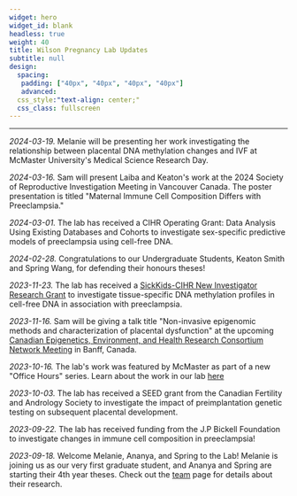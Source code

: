 ```yaml
---
widget: hero
widget_id: blank
headless: true
weight: 40
title: Wilson Pregnancy Lab Updates
subtitle: null
design:
  spacing:
   padding: ["40px", "40px", "40px", "40px"]
   advanced:
  css_style:"text-align: center;"
  css_class: fullscreen
---
```


-----------------------------------
*2024-03-19.* Melanie will be presenting her work investigating the relationship between placental DNA methylation changes and IVF at McMaster University's Medical Science Research Day. 

*2024-03-16.* Sam will present Laiba and Keaton's work at the 2024 Society of Reproductive Investigation Meeting in Vancouver Canada. The poster presentation is titled "Maternal Immune Cell Composition Differs with Preeclampsia."

*2024-03-01.* The lab has received a CIHR Operating Grant: Data Analysis Using Existing Databases and Cohorts to investigate sex-specific predictive models of preeclampsia using cell-free DNA.

*2024-02-28.* Congratulations to our Undergraduate Students, Keaton Smith and Spring Wang, for defending their honours theses!

*2023-11-23.* The lab has received a [SickKids-CIHR New Investigator Research Grant](https://www.sickkidsfoundation.com/aboutus/grantsandawards/newinvestigatorresearchgrants) to investigate tissue-specific DNA methylation profiles in cell-free DNA in association with preeclampsia.

*2023-11-16.* Sam will be giving a talk title "Non-invasive epigenomic methods and characterization of placental dysfunction" at the upcoming [Canadian Epigenetics, Environment, and Health Research Consortium Network Meeting](https://event.fourwaves.com/ceehrc2023/pages) in Banff, Canada.

*2023-10-16.* The lab's work was featured by McMaster as part of a new "Office Hours" series. Learn about the work in our lab [here](https://brighterworld.mcmaster.ca/articles/better-expectations-mcmaster-researcher-uses-ai-to-predict-pregnancy-complications/)

*2023-10-03.* The lab has received a SEED grant from the Canadian Fertility and Andrology Society to investigate the impact of preimplantation genetic testing on subsequent placental development.

*2023-09-22.* The lab has received funding from the J.P Bickell Foundation to investigate changes in immune cell composition in preeclampsia!

*2023-09-18.* Welcome Melanie, Ananya, and Spring to the Lab! Melanie is joining us as our very first graduate student, and Ananya and Spring are starting their 4th year theses. Check out the [team](https://www.wilsonpregnancylab.com/people/) page for details about their research. 




